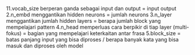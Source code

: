 11.vocab_size berperan ganda sebagai input dan output  = input output
2.n_embd menggantikan hidden neurons = jumlah neurons
3.n_layer menggantikan jumlah hidden layers = berapa jumlah block yang mempelajari pattern
4.n_head memperluas cara berpikir di tiap layer (multi-fokus) = bagian yang mempelajari keterkaitan antar frasa
5.block_size = batas panjang input yang bisa diproses / berapa banyak kata yang bisa masuk dan diproses oleh model